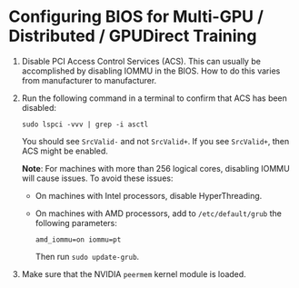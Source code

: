 # Configuring BIOS for Multi-GPU / Distributed / GPUDirect Training

1. Disable PCI Access Control Services (ACS). This can usually be accomplished
   by disabling IOMMU in the BIOS. How to do this varies from manufacturer to
   manufacturer.

1. Run the following command in a terminal to confirm that ACS has been
   disabled:

       sudo lspci -vvv | grep -i asctl

   You should see `SrcValid-` and not `SrcValid+`. If you see `SrcValid+`,
   then ACS might be enabled.

   **Note**: For machines with more than 256 logical cores, disabling IOMMU
   will cause issues. To avoid these issues:

   - On machines with Intel processors, disable HyperThreading.
   - On machines with AMD processors, add to `/etc/default/grub` the following
     parameters:

         amd_iommu=on iommu=pt

     Then run `sudo update-grub`.

1. Make sure that the NVIDIA `peermem` kernel module is loaded.

